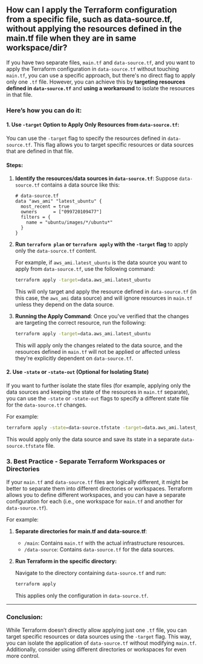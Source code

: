 ## How can I apply the Terraform configuration from a specific file, such as data-source.tf, without applying the resources defined in the main.tf file when they are in same workspace/dir?

If you have two separate files, `main.tf` and `data-source.tf`, and you want to apply the Terraform configuration in `data-source.tf` without touching `main.tf`, you can use a specific approach, but there's no direct flag to apply only one `.tf` file. However, you can achieve this by **targeting resources defined in `data-source.tf`** and **using a workaround** to isolate the resources in that file.

### Here’s how you can do it:

#### 1. **Use `-target` Option to Apply Only Resources from `data-source.tf`:**

You can use the `-target` flag to specify the resources defined in `data-source.tf`. This flag allows you to target specific resources or data sources that are defined in that file.

#### Steps:

1. **Identify the resources/data sources in `data-source.tf`**: 
   Suppose `data-source.tf` contains a data source like this:

   ```hcl
   # data-source.tf
   data "aws_ami" "latest_ubuntu" {
     most_recent = true
     owners      = ["099720109477"]
     filters = {
       name = "ubuntu/images/*/ubuntu*"
     }
   }
   ```

2. **Run `terraform plan` or `terraform apply` with the `-target` flag** to apply only the `data-source.tf` content.

   For example, if `aws_ami.latest_ubuntu` is the data source you want to apply from `data-source.tf`, use the following command:

   ```bash
   terraform apply -target=data.aws_ami.latest_ubuntu
   ```

   This will only target and apply the resource defined in `data-source.tf` (in this case, the `aws_ami` data source) and will ignore resources in `main.tf` unless they depend on the data source.

3. **Running the Apply Command**: Once you've verified that the changes are targeting the correct resource, run the following:

   ```bash
   terraform apply -target=data.aws_ami.latest_ubuntu
   ```

   This will apply only the changes related to the data source, and the resources defined in `main.tf` will not be applied or affected unless they're explicitly dependent on `data-source.tf`.

#### 2. **Use `-state` or `-state-out` (Optional for Isolating State)**

If you want to further isolate the state files (for example, applying only the data sources and keeping the state of the resources in `main.tf` separate), you can use the `-state` or `-state-out` flags to specify a different state file for the `data-source.tf` changes.

For example:

```bash
terraform apply -state=data-source.tfstate -target=data.aws_ami.latest_ubuntu
```

This would apply only the data source and save its state in a separate `data-source.tfstate` file.

### 3. **Best Practice - Separate Terraform Workspaces or Directories**

If your `main.tf` and `data-source.tf` files are logically different, it might be better to separate them into different directories or workspaces. Terraform allows you to define different workspaces, and you can have a separate configuration for each (i.e., one workspace for `main.tf` and another for `data-source.tf`).

For example:

1. **Separate directories for main.tf and data-source.tf**:
   - `/main`: Contains `main.tf` with the actual infrastructure resources.
   - `/data-source`: Contains `data-source.tf` for the data sources.

2. **Run Terraform in the specific directory:**

   Navigate to the directory containing `data-source.tf` and run:

   ```bash
   terraform apply
   ```

   This applies only the configuration in `data-source.tf`.

---

### Conclusion:

While Terraform doesn’t directly allow applying just one `.tf` file, you can target specific resources or data sources using the `-target` flag. This way, you can isolate the application of `data-source.tf` without modifying `main.tf`. Additionally, consider using different directories or workspaces for even more control.
